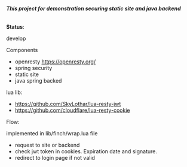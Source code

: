 ###### **This project for demonstration securing static site and java backend**

**Status**:

develop

Components
- openresty https://openresty.org/
- spring security
- static site
- java spring backed

lua lib:
 - https://github.com/SkyLothar/lua-resty-jwt
 - https://github.com/cloudflare/lua-resty-cookie
 
Flow:

implemented in lib/finch/wrap.lua file

- request to site or backend
- check jwt token in cookies. Expiration date and signature.
- redirect to login page if not valid